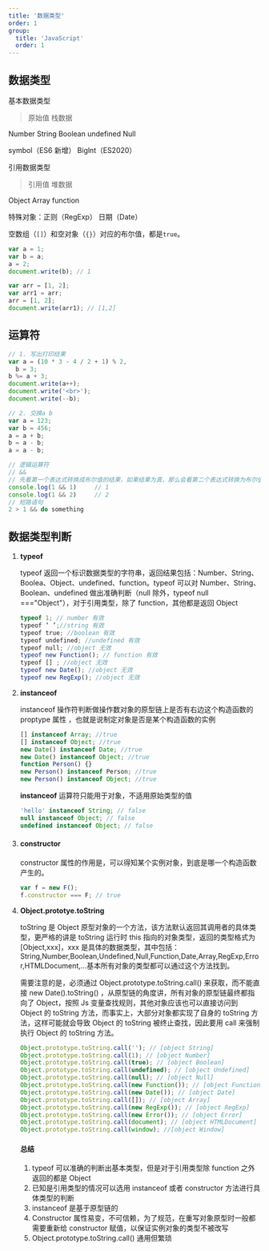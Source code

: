 ```yaml
---
title: '数据类型'
order: 1
group:
  title: 'JavaScript'
  order: 1
---
```


## 数据类型

基本数据类型

> 原始值 栈数据

Number String Boolean undefined Null

symbol（ES6 新增） Biglnt（ES2020）

引用数据类型

> 引用值 堆数据

Object Array function

特殊对象：正则（RegExp） 日期（Date）

空数组（`[]`）和空对象（`{}`）对应的布尔值，都是`true`。

```javascript
var a = 1;
var b = a;
a = 2;
document.write(b); // 1

var arr = [1, 2];
var arr1 = arr;
arr = [1, 2];
document.write(arr1); // [1,2]
```

## 运算符

```javascript
// 1. 写出打印结果
var a = (10 * 3 - 4 / 2 + 1) % 2,
  b = 3;
b %= a + 3;
document.write(a++);
document.write('<br>');
document.write(--b);

// 2. 交换a b
var a = 123;
var b = 456;
a = a + b;
b = a - b;
a = a - b;

// 逻辑运算符
// &&
// 先看第一个表达式转换成布尔值的结果，如果结果为真，那么会看第二个表达式转换为布尔值的结果，然后如果只有两个表达式的话，只看到第二个表达式就可以返回该表达式的值了。
console.log(1 && 1)		// 1
console.log(1 && 2)		// 2
// 短路语句
2 > 1 && do something
```

## 数据类型判断

1. **typeof**

   typeof 返回一个标识数据类型的字符串，返回结果包括：Number、String、Boolea、Object、undefined、function。typeof 可以对 Number、String、Boolean、undefined 做出准确判断（null 除外，typeof null ==="Object"），对于引用类型，除了 function，其他都是返回 Object

   ```javascript
   typeof 1; // number 有效
   typeof ‘ ’;//string 有效
   typeof true; //boolean 有效
   typeof undefined; //undefined 有效
   typeof null; //object 无效
   typeof new Function(); // function 有效
   typeof [] ; //object 无效
   typeof new Date(); //object 无效
   typeof new RegExp(); //object 无效
   ```

2. **instanceof**

   instanceof 操作符判断做操作数对象的原型链上是否有右边这个构造函数的 proptype 属性 ，也就是说制定对象是否是某个构造函数的实例

   ```javascript
   [] instanceof Array; //true
   [] instanceof Object; //true
   new Date() instanceof Date; //true
   new Date() instanceof Object; //true
   function Person() {}
   new Person() instanceof Person; //true
   new Person() instanceof Object; //true
   ```

   **instanceof** 运算符只能用于对象，不适用原始类型的值

   ```javascript
   'hello' instanceof String; // false
   null instanceof Object; // false
   undefined instanceof Object; // false
   ```

3. #### constructor

   constructor 属性的作用是，可以得知某个实例对象，到底是哪一个构造函数产生的。

   ```js
   var f = new F();
   f.constructor === F; // true
   ```

4. **Object.prototye.toString**

   toString 是 Object 原型对象的一个方法，该方法默认返回其调用者的具体类型，更严格的讲是 toString 运行时 this 指向的对象类型，返回的类型格式为[Object,xxx]，xxx 是具体的数据类型，其中包括：String,Number,Boolean,Undefined,Null,Function,Date,Array,RegExp,Error,HTMLDocument,...基本所有对象的类型都可以通过这个方法找到。

   需要注意的是，必须通过 Object.prototype.toString.call() 来获取，而不能直接 new Date().toString() ，从原型链的角度讲，所有对象的原型链最终都指向了 Object，按照 Js 变量查找规则，其他对象应该也可以直接访问到 Object 的 toString 方法，而事实上，大部分对象都实现了自身的 toString 方法，这样可能就会导致 Object 的 toString 被终止查找，因此要用 call 来强制执行 Object 的 toString 方法。

   ```javascript
   Object.prototype.toString.call(''); // [object String]
   Object.prototype.toString.call(1); // [object Number]
   Object.prototype.toString.call(true); // [object Boolean]
   Object.prototype.toString.call(undefined); // [object Undefined]
   Object.prototype.toString.call(null); // [object Null]
   Object.prototype.toString.call(new Function()); // [object Function]
   Object.prototype.toString.call(new Date()); // [object Date]
   Object.prototype.toString.call([]); // [object Array]
   Object.prototype.toString.call(new RegExp()); // [object RegExp]
   Object.prototype.toString.call(new Error()); // [object Error]
   Object.prototype.toString.call(document); // [object HTMLDocument]
   Object.prototype.toString.call(window); //[object Window]
   ```

   #### 总结

   1. typeof 可以准确的判断出基本类型，但是对于引用类型除 function 之外返回的都是 Object
   2. 已知是引用类型的情况可以选用 instanceof 或者 constructor 方法进行具体类型的判断
   3. instanceof 是基于原型链的
   4. Constructor 属性易变，不可信赖，为了规范，在重写对象原型时一般都需要重新给 constructor 赋值，以保证实例对象的类型不被改写
   5. Object.prototype.toString.call() 通用但繁琐
